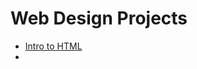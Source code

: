 # Web Design Projects 

<ul>
    <li><a href="Intro_Html/index.html" target="_blank">Intro to HTML</a> <li>